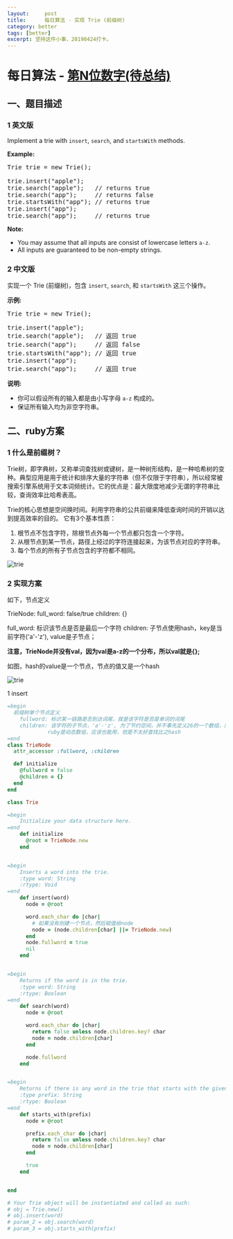 ```yaml
---
layout:     post
title:      每日算法 - 实现 Trie (前缀树)
category: better
tags: [better]
excerpt: 坚持这件小事，20190424打卡。
---
```



每日算法 - [第N位数字(待总结)](https://leetcode-cn.com/problems/nth-digit/)
=======

一、题目描述
----------

### 1 英文版

<div class="content__2ebE"><div><p>Implement a trie with <code>insert</code>, <code>search</code>, and <code>startsWith</code> methods.</p>

<p><b>Example:</b></p>

<pre>Trie trie = new Trie();

trie.insert("apple");
trie.search("apple");   // returns true
trie.search("app");     // returns false
trie.startsWith("app"); // returns true
trie.insert("app");
trie.search("app");     // returns true
</pre>

<p><b>Note:</b></p>

<ul>
	<li>You may assume that all inputs are consist of lowercase letters <code>a-z</code>.</li>
	<li>All inputs are guaranteed to be non-empty strings.</li>
</ul>
</div></div>

### 2 中文版

<div class="content__2ebE"><div><p>实现一个 Trie (前缀树)，包含&nbsp;<code>insert</code>,&nbsp;<code>search</code>, 和&nbsp;<code>startsWith</code>&nbsp;这三个操作。</p>

<p><strong>示例:</strong></p>

<pre>Trie trie = new Trie();

trie.insert("apple");
trie.search("apple");   // 返回 true
trie.search("app");     // 返回 false
trie.startsWith("app"); // 返回 true
trie.insert("app");
trie.search("app");     // 返回 true</pre>

<p><strong>说明:</strong></p>

<ul>
	<li>你可以假设所有的输入都是由小写字母&nbsp;<code>a-z</code>&nbsp;构成的。</li>
	<li>保证所有输入均为非空字符串。</li>
</ul>
</div></div>

二、ruby方案
----------

### 1 什么是前缀树？

  Trie树，即字典树，又称单词查找树或键树，是一种树形结构，是一种哈希树的变种。典型应用是用于统计和排序大量的字符串（但不仅限于字符串），所以经常被搜索引擎系统用于文本词频统计。它的优点是：最大限度地减少无谓的字符串比较，查询效率比哈希表高。

  Trie的核心思想是空间换时间。利用字符串的公共前缀来降低查询时间的开销以达到提高效率的目的。
它有3个基本性质：

1. 根节点不包含字符，除根节点外每一个节点都只包含一个字符。
2. 从根节点到某一节点，路径上经过的字符连接起来，为该节点对应的字符串。
3. 每个节点的所有子节点包含的字符都不相同。

![trie](https://hunzino1.github.io/assets/images/2019/algorithm/trie.jpg)

### 2 实现方案

如下，节点定义

TrieNode:
  full_word: false/true
  children:  {}

full_word: 标识该节点是否是最后一个字符
children: 子节点使用hash，key是当前字符('a'-'z'), value是子节点；

**注意，TrieNode并没有val，因为val是a-z的一个分布，所以val就是{};**

如图，hash的value是一个节点，节点的值又是一个hash

![trie](https://hunzino1.github.io/assets/images/2019/algorithm/leetcode/trie.png)

1 insert

```ruby
=begin
  前缀树单个节点定义
    fullword: 标识某一链路是否到达词尾，就是该字符是否是单词的词尾
    children: 该字符的子节点，'a'-'z', 为了节约空间，并不事先定义26的一个数组，而是一个hash，key是字符本身；
             ruby是动态数组，应该也能用，但是不太好查找比之hash 
=end
class TrieNode
  attr_accessor :fullword, :children

  def initialize
    @fullword = false
    @children = {}
  end
end

class Trie

=begin
    Initialize your data structure here.
=end
    def initialize
      @root = TrieNode.new
    end


=begin
    Inserts a word into the trie.
    :type word: String
    :rtype: Void
=end
    def insert(word)
      node = @root

      word.each_char do |char|
        # 如果没有创建一个节点，然后赋值给node
        node = (node.children[char] ||= TrieNode.new)
      end
      node.fullword = true
      nil
    end


=begin
    Returns if the word is in the trie.
    :type word: String
    :rtype: Boolean
=end
    def search(word)
      node = @root

      word.each_char do |char|
        return false unless node.children.key? char
        node = node.children[char]
      end

      node.fullword
    end


=begin
    Returns if there is any word in the trie that starts with the given prefix.
    :type prefix: String
    :rtype: Boolean
=end
    def starts_with(prefix)
      node = @root

      prefix.each_char do |char|
        return false unless node.children.key? char
        node = node.children[char]
      end

      true
    end


end

# Your Trie object will be instantiated and called as such:
# obj = Trie.new()
# obj.insert(word)
# param_2 = obj.search(word)
# param_3 = obj.starts_with(prefix)
```
